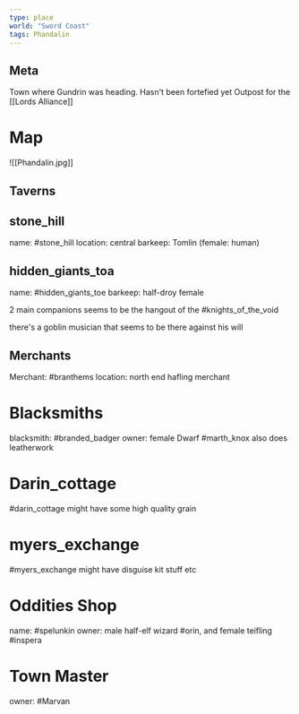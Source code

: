 ```yaml
---
type: place
world: "Sword Coast"
tags: Phandalin
---
```


## Meta

Town where Gundrin was heading. 
Hasn't been fortefied yet
Outpost for the [[Lords Alliance]]

# Map
![[Phandalin.jpg]]

## Taverns
## stone_hill
name: #stone_hill
location: central
barkeep: Tomlin (female: human)

## hidden_giants_toa
name: #hidden_giants_toe 
barkeep: half-droy female

2 main companions
seems to be the hangout of the #knights_of_the_void 

there's a goblin musician that seems to be there against his will

## Merchants
Merchant: #branthems
location: north end
hafling merchant

# Blacksmiths
blacksmith: #branded_badger
owner: female Dwarf #marth_knox
also does leatherwork
# Darin_cottage 
#darin_cottage
might have some high quality grain

# myers_exchange
#myers_exchange
might have disguise kit stuff etc

# Oddities Shop
name: #spelunkin
owner: male half-elf wizard #orin, and female teifling #inspera

# Town Master
owner: #Marvan



